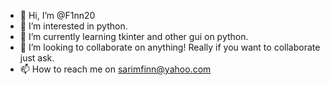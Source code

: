 - 👋 Hi, I’m @F1nn20
- 👀 I’m interested in python.
- 🌱 I’m currently learning tkinter and other gui on python.
- 💞️ I’m looking to collaborate on anything! Really if you want to collaborate just ask.
- 📫 How to reach me on sarimfinn@yahoo.com
